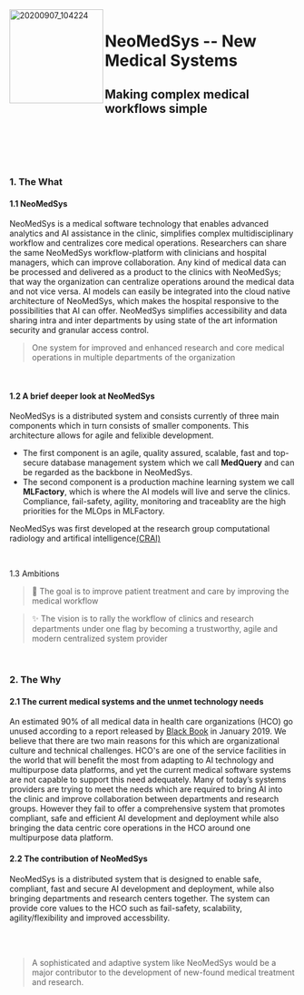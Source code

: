 
<img align="left" width="165" alt="20200907_104224" src="https://user-images.githubusercontent.com/29639563/180003274-6b40f5e8-ddc8-40ec-8bc5-74320dd0bfcc.png">

# NeoMedSys -- New Medical Systems #
## Making complex medical workflows simple ##


<br clear="left"/>

<br>

<img src="https://img.shields.io/badge/release-v0.1.0--alpha-blue" height="15" /> <img src="https://user-images.githubusercontent.com/29639563/182672649-9a412cbb-ddd7-43b6-b938-1a6dd720b5cc.png" height="15" />
<img src="https://user-images.githubusercontent.com/29639563/182673031-c6054528-612b-441b-be52-bbb85096f66e.png" height="15" />
<img src="https://user-images.githubusercontent.com/29639563/182672919-fa9c61e5-c9ec-412b-bd59-65dbd67673c9.png" height="15" />
<img src="https://user-images.githubusercontent.com/29639563/182672526-3b60618c-ab81-4887-84e7-0a7329058782.png" height="15" />
<br>

### 1. The What ###
#### 1.1 NeoMedSys
NeoMedSys is a medical software technology that enables advanced analytics and AI assistance in the clinic, simplifies complex multidisciplinary workflow and centralizes core medical operations. Researchers can share the same NeoMedSys workflow-platform with clinicians and hospital managers, which can improve collaboration. Any kind of medical data can be processed and delivered as a product to the clinics with NeoMedSys; that way the organization can centralize operations around the medical data and not vice versa. AI models can easily be integrated into the cloud native architecture of NeoMedSys, which makes the hospital responsive to the possibilities that AI can offer. NeoMedSys simplifies accessibility and data sharing intra and inter departments by using state of the art information security and granular access control. 

 > One system for improved and enhanced research and core medical operations in multiple departments of the organization


<br>

#### 1.2 A brief deeper look at NeoMedSys
NeoMedSys is a distributed system and consists currently of three main components which in turn consists of smaller components. This architecture allows for agile and felixible development. 
- The first component is an agile, quality assured, scalable, fast and top-secure database management system which we call **MedQuery** and can be regarded as the backbone in NeoMedSys.
- The second component is a production machine learning system we call **MLFactory**, which is where the AI models will live and serve the clinics. Compliance, fail-safety, agility, monitoring and traceablity are the high priorities for the MLOps in MLFactory.

 NeoMedSys was first developed at the research group computational radiology and artifical intelligence[(CRAI)](https://crai.no/)


<br>

1.3 Ambitions

> 🚀 The goal is to improve patient treatment and care by improving the medical workflow

> :sparkles: The vision is to rally the workflow of clinics and research departments under one flag by becoming a trustworthy, agile and modern centralized system provider

<br>

### 2. The Why

#### 2.1 The current medical systems and the unmet technology needs
An estimated 90% of all medical data in health care organizations (HCO) go unused according to a report released by [Black Book](https://www.prnewswire.com/news-releases/providers-underuse-of-analytics-could-be-costing-healthcare-consumers-billions-of-dollars-black-book-survey-300985491.html) in January 2019. We believe that there are two main reasons for this which are organizational culture and technical challenges. HCO's are one of the service facilities in the world that will benefit the most from adapting to AI technology and multipurpose data platforms, and yet the current medical software systems are not capable to support this need adequately. Many of today’s systems providers are trying to meet the needs which are required to bring AI into the clinic and improve collaboration between departments and research groups. However they fail to offer a comprehensive system that promotes compliant, safe and efficient AI development and deployment while also bringing the data centric core operations in the HCO around one multipurpose data platform.

#### 2.2 The contribution of NeoMedSys
NeoMedSys is a distributed system that is designed to enable safe, compliant, fast and secure AI development and deployment, while also bringing departments and research centers together. The system can provide core values to the HCO such as fail-safety, scalability, agility/flexibility and improved accessbility.

<br>
<br>

> A sophisticated and adaptive system like NeoMedSys would be a major contributor to the development of new-found medical treatment and research.



<!--
### 2. The Why ###
#### 2.1 Who will benefit from taking use of NeoMedSys

#### 2.2 The current medical systems

#### 2.3 New medical technology needs and AI in the clinic
An estimated 90% of all medical data in health care organizations (HCO) go unused in terms of advanced analytics, according to a report released by [Black Book](https://www.prnewswire.com/news-releases/providers-underuse-of-analytics-could-be-costing-healthcare-consumers-billions-of-dollars-black-book-survey-300985491.html) in January 2019. We believe that there are two main reasons for this which are organizational culture and technical challenges. HCO's are one of the service facilities in the world that will benefit the most from adapting to AI technology and multipurpose data platforms, and yet the current medical software systems are not capable to support this need adequately. Many of today’s systems providers are trying to meet the needs which are required to bring AI into the clinic and improve collaboration between departments and research groups. However they fail to offer a comprehensive system that promotes compliant, safe and efficient AI development and deployment while also bringing the data centric core operations in the HCO around one multipurpose data platform.

> NeoMedSys is a distributed system that is designed to enable safe, compliant, fast and secure AI development and deployment, while also bringing departments and research centers together on a common mulitpurpose platform for research and core operations.

<span style="color: green"> Some green text </span>

```diff
- text in red
+ text in green
! text in orange
# text in gray
@@ text in purple (and bold)@@
```


### 3. The How ###

#### 3.1 How will NeoMedSys bring about change
-->
<br>

<!--

3.1 by transformingh centralizing, maintaining and making readily available all kinds of medical data. NeoMedSys was first developed at the research unit [CRAI](crai.no) as a response to the lack of modern medical technology systems.

2. problem
2.2 health sector
- flexibility
- decentralized
- no modern approach
- old security systems that incetivises completely closing off the systems and stopping further development due to securtiy risks
- no way to work agile

The effect of improving this is improved patient treatment/care, better collaboration intra/inter departments and . 

2.1 NeoMedSys
The aim is to make AI a main component of the workflow-platform. 
**Here are some ideas to get you started:**

🙋‍♀️ A short introduction - what is your organization all about?
🌈 Contribution guidelines - how can the community get involved?
👩‍💻 Useful resources - where can the community find your docs? Is there anything else the community should know?
🍿 Fun facts - what does your team eat for breakfast?
🧙 Remember, you can do mighty things with the power of [Markdown](https://docs.github.com/github/writing-on-github/getting-started-with-writing-and-formatting-on-github/basic-writing-and-formatting-syntax)
-->
